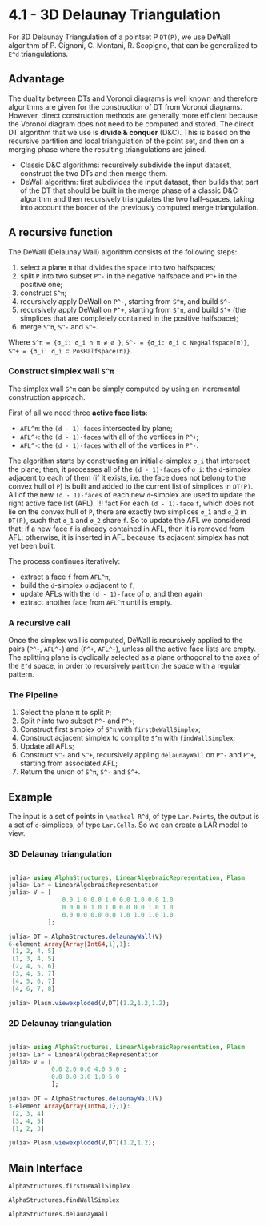 # 4.1 - 3D Delaunay Triangulation

For 3D Delaunay Triangulation of a pointset P ``DT(P)``, we use DeWall algorithm of P. Cignoni, C. Montani, R. Scopigno, that can be generalized to ``E^d`` triangulations.

## Advantage

The duality between DTs and Voronoi diagrams is well known and therefore algorithms
are given for the construction of DT from Voronoi diagrams.
However, direct construction methods are generally more efficient because the Voronoi diagram does not need to be computed and stored. The direct DT algorithm that we use is **divide & conquer** (D&C).
This is based on the recursive partition and local triangulation of the point set, and then on a merging phase where the resulting triangulations are joined.
 - Classic D&C algorithms: recursively subdivide the input dataset, construct the two DTs and then merge them.
 - DeWall algorithm: first subdivides the input dataset, then builds that part of the DT that should be built in the merge phase of a classic D&C algorithm and then recursively triangulates the two half–spaces, taking into account the border of the previously computed merge triangulation.

## A recursive function

The DeWall (Delaunay Wall) algorithm consists of the following steps:
 1. select a plane π that divides the space into two halfspaces;
 2. split ``P`` into two subset ``P^-`` in the negative halfspace and ``P^+`` in the positive one;
 3. construct ``S^π``;
 4. recursively apply DeWall on ``P^-``, starting from ``S^π``, and build ``S^-``
 5. recursively apply DeWall on ``P^+``, starting from ``S^π``, and build ``S^+`` (the simplices that are completely contained in the positive halfspace);
 6. merge ``S^π``, ``S^-`` and ``S^+``.

 Where
 ``S^π = {σ_i: σ_i ∩ π ≠ ∅ }``,
 ``S^- = {σ_i: σ_i ⊂ NegHalfspace(π)}``,
 ``S^+ = {σ_i: σ_i ⊂ PosHalfspace(π)}``.

### Construct simplex wall ``S^π``

The simplex wall ``S^π`` can be simply computed by using an incremental construction approach.

First of all we need three **active face lists**:
 - ``AFL^π``: the ``(d - 1)-faces`` intersected by plane;
 - ``AFL^+``: the ``(d - 1)-faces`` with all of the vertices in ``P^+``;
 - ``AFL^-``: the ``(d - 1)-faces`` with all of the vertices in ``P^-``.

The algorithm starts by constructing an initial ``d``-simplex ``σ_i`` that intersect the plane; then, it processes all of the ``(d - 1)-faces`` of ``σ_i``: the ``d``-simplex adjacent to each of them (if it exists, i.e. the face does not belong to the convex hull of ``P``) is built and added to the current list of simplices in ``DT(P)``. All of the new ``(d - 1)-faces`` of each new ``d``-simplex are used to update the right active face list (AFL).
!!! fact
  For each ``(d - 1)-face`` ``f``, which does not lie on the convex hull of ``P``, there are exactly two simplices ``σ_1`` and ``σ_2`` in ``DT(P)``, such that ``σ_1`` and ``σ_2`` share ``f``.
  So to update the AFL we considered that: if a new face ``f`` is already contained in AFL, then it is removed from AFL; otherwise, it is inserted in AFL because its adjacent simplex has not yet been built.

The process continues iteratively:
 - extract a face ``f`` from ``AFL^π``,
 - build the ``d``-simplex ``σ`` adjacent to ``f``,
 - update AFLs with the ``(d - 1)-face`` of ``σ``, and then again
 - extract another face from ``AFL^π`` until is empty.

### A recursive call

Once the simplex wall is computed, DeWall is recursively applied to the pairs (``P^-``, ``AFL^-``) and (``P^+``, ``AFL^+``), unless all the active face lists are empty. The splitting plane is cyclically selected as a plane orthogonal to the axes of the ``E^d`` space, in order to recursively partition the space with a regular pattern.

### The Pipeline

 1. Select the plane π to split ``P``;
 2. Split ``P`` into two subset ``P^-`` and ``P^+``;
 3. Construct first simplex of ``S^π`` with `firstDeWallSimplex`;
 4. Construct adjacent simplex to complite ``S^π`` with `findWallSimplex`;
 5. Update all AFLs;
 6. Construct ``S^-`` and ``S^+``, recursively appling `delaunayWall` on ``P^-`` and ``P^+``, starting from associated AFL;
 7. Return the union of ``S^π``, ``S^-`` and ``S^+``.

## Example

The input is a set of points in ``\mathcal R^d``, of type `Lar.Points`, the output is a set of ``d``-simplices, of type `Lar.Cells`.
So we can create a LAR model to view.

### 3D Delaunay triangulation
```julia

julia> using AlphaStructures, LinearAlgebraicRepresentation, Plasm
julia> Lar = LinearAlgebraicRepresentation
julia> V = [
               0.0 1.0 0.0 1.0 0.0 1.0 0.0 1.0
               0.0 0.0 1.0 1.0 0.0 0.0 1.0 1.0
               0.0 0.0 0.0 0.0 1.0 1.0 1.0 1.0
           ];

julia> DT = AlphaStructures.delaunayWall(V)
6-element Array{Array{Int64,1},1}:
 [1, 2, 4, 5]
 [1, 3, 4, 5]
 [2, 4, 5, 6]
 [3, 4, 5, 7]
 [4, 5, 6, 7]
 [4, 6, 7, 8]

julia> Plasm.viewexploded(V,DT)(1.2,1.2,1.2);

```

### 2D Delaunay triangulation
```julia

julia> using AlphaStructures, LinearAlgebraicRepresentation, Plasm
julia> Lar = LinearAlgebraicRepresentation
julia> V = [
            0.0 2.0 0.0 4.0 5.0 ;
            0.0 0.0 3.0 1.0 5.0
            ];

julia> DT = AlphaStructures.delaunayWall(V)
3-element Array{Array{Int64,1},1}:
 [2, 3, 4]
 [3, 4, 5]
 [1, 2, 3]

julia> Plasm.viewexploded(V,DT)(1.2,1.2);

```


## Main Interface

 ```@docs
 AlphaStructures.firstDeWallSimplex
 ```
 ```@docs
 AlphaStructures.findWallSimplex
 ```
 ```@docs
 AlphaStructures.delaunayWall
 ```

